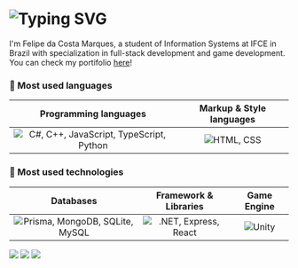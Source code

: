 <h1>
  <img src="https://readme-typing-svg.demolab.com?font=Fira+Code&weight=500&size=19&duration=1700&pause=3000&color=F79600&background=FFFFFF00&center=true&vCenter=true&width=400&height=35&lines=%F0%9F%8C%99+Hello%2C+welcome+to+my+profile+%F0%9F%8C%99" alt="Typing SVG" />
</h1> 

I'm Felipe da Costa Marques, a student of Information Systems at IFCE in Brazil with specialization in full-stack development and game development. You can check my portifolio [here](https://felipecomarques.github.io/)!

<h3>💫 Most used languages</h3>
<table>
  <thead>
    <tr align="center">
      <th>Programming languages</th>
      <th>Markup & Style languages</th>
    </tr>
  </thead>
  <tbody align="center">
    <tr>
      <td><img src="https://skillicons.dev/icons?i=cs,cpp,js,ts,py" alt="C#, C++, JavaScript, TypeScript, Python"/></td>
      <td><img src="https://skillicons.dev/icons?i=html,css" alt="HTML, CSS"/></td>
    </tr>
  </tbody>
</table>

<h3>💫 Most used technologies</h3>
<table>
  <thead>
    <tr align="center">
      <th>Databases</th>
      <th>Framework & Libraries</th>
      <th>Game Engine</th>
    </tr>
  </thead>
  <tbody>
    <tr align="center">
      <td><img src="https://skillicons.dev/icons?i=sqlite,mongodb,mysql" alt="Prisma, MongoDB, SQLite, MySQL"/></td>
      <td><img src="https://skillicons.dev/icons?i=dotnet,express,react" alt=".NET, Express, React"/></td>
      <td><img src="https://skillicons.dev/icons?i=unity" alt="Unity"</td> 
    </tr>
  </tbody>
</table>

<div>
  <a href="https://felipecomarques.github.io/" alt="Email">
  <img src="https://img.shields.io/badge/-Portfolio-8A2BE2?style=for-the-badge&logo=htmx&logoColor=white" target="_blank"></a>
  
  <a href="mailto:felipe.comarques1208@gmail.com" alt="Email">
  <img src="https://img.shields.io/badge/Email-DE3163?style=for-the-badge&logo=gmail&logoColor=white" target="_blank"></a>
  
  <a href="https://www.linkedin.com/in/felipecomarques" target="_blank" alt="Linkedin">
  <img src="https://img.shields.io/badge/-LinkedIn-%230077B5?style=for-the-badge&logo=linkedin&logoColor=white" target="_blank"></a> 
</div>
